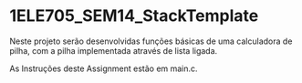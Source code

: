 # 1ELE705_SEM14_StackTemplate

Neste projeto serão desenvolvidas funções básicas de uma calculadora de pilha, com a pilha implementada através de lista ligada.

As Instruções deste Assignment estão em main.c.
